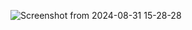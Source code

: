 ![Screenshot from 2024-08-31 15-28-28](https://github.com/user-attachments/assets/c978c728-e372-45c0-8a37-b383ac77cbbe)

